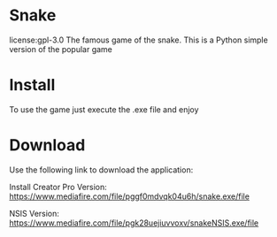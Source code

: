 # Snake
license:gpl-3.0
The famous game of the snake. This is a Python simple version of the popular game
# Install
To use the game just execute the .exe file and enjoy
# Download
Use the following link to download the application:

Install Creator Pro Version: 
https://www.mediafire.com/file/pggf0mdvqk04u6h/snake.exe/file 

NSIS Version: 
https://www.mediafire.com/file/pgk28uejiuvvoxv/snakeNSIS.exe/file 
